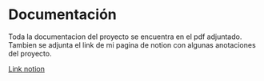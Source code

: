 # Documentación

Toda la documentacion del proyecto se encuentra en el pdf adjuntado. 
Tambien se adjunta el link de mi pagina de notion con algunas anotaciones del proyecto. 

[Link notion](https://yielding-meadowlark-9f1.notion.site/PobreTITO-8210467e8d344c7aa221e53fef0b2bfe)
